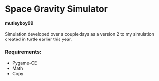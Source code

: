 # Space Gravity Simulator
#### mutleyboy99
Simulation developed over a couple days as a version 2 to my simulation created in turtle earlier this year.
### Requirements:
- Pygame-CE
- Math
- Copy




